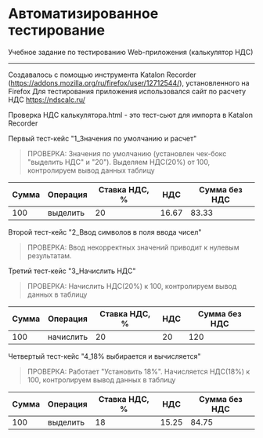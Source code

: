 # Автоматизированное тестирование
Учебное задание по тестированию Web-приложения (калькулятор НДС)
***
Создавалось с помощью инструмента Katalon Recorder (https://addons.mozilla.org/ru/firefox/user/12712544/), установленного на Firefox
Для тестирования приложения использовался сайт по расчету НДС https://ndscalc.ru/

Проверка НДС калькулятора.html - это тест-сьют для импорта в  Katalon Recorder


Первый тест-кейс "1_Значения по умолчанию и расчет"

>ПРОВЕРКА: Значения по умолчанию (установлен чек-бокс "выделить НДС" и  "20"). 
>Выделяем НДС(20%) от 100, контролируем вывод данных таблицу

Сумма|	Операция	| Ставка НДС, %	| НДС	| Сумма без НДС
-----|------------|---------------|-----|--------------
100  |	выделить 	|20 	          |16.67| 	83.33


Второй тест-кейс "2_Ввод символов в поля ввода чисел"

>ПРОВЕРКА: Ввод некорректных значений приводит к нулевым результатам.

Третий тест-кейс "3_Начислить НДС"

>ПРОВЕРКА: Начислить НДС(20%) к 100, контролируем вывод данных в таблицу

Сумма|	Операция	| Ставка НДС, %	| НДС	| Сумма без НДС
-----|------------|---------------|-----|--------------
100  |	начислить	|20 	          |20   | 	120


Четвертый тест-кейс "4_18% выбирается и вычисляется"

>ПРОВЕРКА: Работает "Установить 18%". Начисляется НДС(18%) к 100, контролируем вывод данных в таблицу

Сумма|	Операция	| Ставка НДС, %	| НДС	| Сумма без НДС
-----|------------|---------------|-----|--------------
100  |	выделить	|18	            |15.25| 	84.75



